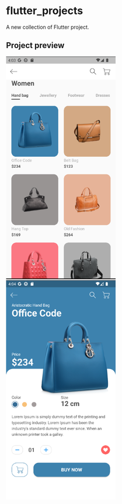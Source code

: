 # flutter_projects

A new collection of Flutter project.

## Project preview
<img src="preview_image/home_screen.png" width=300>
<img src="preview_image/details_screen.png" width=300>

